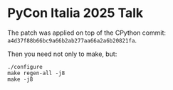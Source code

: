 # PyCon Italia 2025 Talk

The patch was applied on top of the CPython commit:
`a4d37f88b66bc9a66b2ab277aa66a2a6b20821fa`.

Then you need not only to make, but:
```
./configure
make regen-all -j8
make -j8
```
